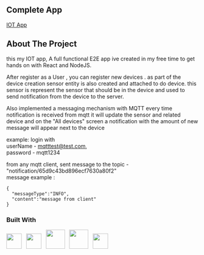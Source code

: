 ## Complete App
[IOT App](http://)

## About The Project 
this my IOT app, A full functional E2E app ive created in my free time to get hands on with React and NodeJS.

After register as a User , you can register new devices .
as part of the device creation sensor entity is also created and attached to do device.
this sensor is represent the sensor that should be in the device and used to send notification from the device to the server.

Also implemented a messaging mechanism with MQTT
every time notification is received from mqtt it will update the sensor and related device and 
on the "All devices" screen a notification with the amount of new message will appear next to the device 

example:
login with    
userName - mqtttest@test.com,   
password - mqtt1234

from any mqtt client, sent message to the topic - "notification/65d9c43bd896ecf7630a80f2"  
message example : 
```
{
  "messageType":"INFO",
  "content":"message from client"
}
```

### Built With
<img src="https://github.com/marwin1991/profile-technology-icons/assets/62091613/b40892ef-efb8-4b0e-a6b5-d1cfc2f3fc35" width="40px">
<span>&nbsp</span>
<img src="https://user-images.githubusercontent.com/25181517/183897015-94a058a6-b86e-4e42-a37f-bf92061753e5.png" width="40px">
<span>&nbsp</span>
<img src="https://user-images.githubusercontent.com/25181517/183568594-85e280a7-0d7e-4d1a-9028-c8c2209e073c.png" width="50px">
<span>&nbsp</span>
<img src="https://user-images.githubusercontent.com/25181517/183859966-a3462d8d-1bc7-4880-b353-e2cbed900ed6.png
" width="50px">
<span>&nbsp</span>
<img src="https://user-images.githubusercontent.com/25181517/182884177-d48a8579-2cd0-447a-b9a6-ffc7cb02560e.png
" width="40px">
<span>&nbsp</span>